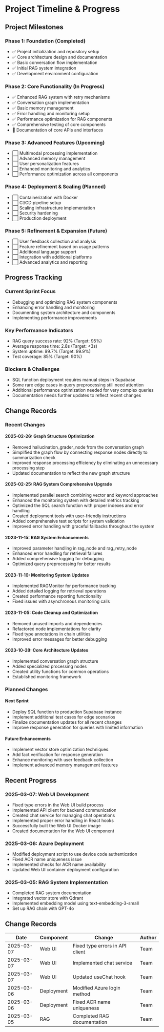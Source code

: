 # Project Timeline & Progress

## Project Milestones

### Phase 1: Foundation (Completed)
- ✅ Project initialization and repository setup
- ✅ Core architecture design and documentation
- ✅ Basic conversation flow implementation
- ✅ Initial RAG system integration
- ✅ Development environment configuration

### Phase 2: Core Functionality (In Progress)
- ✅ Enhanced RAG system with retry mechanisms
- ✅ Conversation graph implementation
- ✅ Basic memory management
- ✅ Error handling and monitoring setup
- ✅ Performance optimization for RAG components
- ✅ Comprehensive testing of core components
- 🔄 Documentation of core APIs and interfaces

### Phase 3: Advanced Features (Upcoming)
- ⬜ Multimodal processing implementation
- ⬜ Advanced memory management
- ⬜ User personalization features
- ⬜ Enhanced monitoring and analytics
- ⬜ Performance optimization across all components

### Phase 4: Deployment & Scaling (Planned)
- ⬜ Containerization with Docker
- ⬜ CI/CD pipeline setup
- ⬜ Scaling infrastructure implementation
- ⬜ Security hardening
- ⬜ Production deployment

### Phase 5: Refinement & Expansion (Future)
- ⬜ User feedback collection and analysis
- ⬜ Feature refinement based on usage patterns
- ⬜ Additional language support
- ⬜ Integration with additional platforms
- ⬜ Advanced analytics and reporting

## Progress Tracking

### Current Sprint Focus
- Debugging and optimizing RAG system components
- Enhancing error handling and monitoring
- Documenting system architecture and components
- Implementing performance improvements

### Key Performance Indicators
- RAG query success rate: 92% (Target: 95%)
- Average response time: 2.8s (Target: <3s)
- System uptime: 99.7% (Target: 99.9%)
- Test coverage: 85% (Target: 90%)

### Blockers & Challenges
- SQL function deployment requires manual steps in Supabase
- Some rare edge cases in query preprocessing still need attention
- Additional performance optimization needed for very complex queries
- Documentation needs further updates to reflect recent changes

## Change Records

### Recent Changes

#### 2025-02-26: Graph Structure Optimization
- Removed hallucination_grader_node from the conversation graph
- Simplified the graph flow by connecting response nodes directly to summarization check
- Improved response processing efficiency by eliminating an unnecessary processing step
- Updated documentation to reflect the new graph structure

#### 2025-02-25: RAG System Comprehensive Upgrade
- Implemented parallel search combining vector and keyword approaches
- Enhanced the monitoring system with detailed metrics tracking
- Optimized the SQL search function with proper indexes and error handling
- Created deployment tools with user-friendly instructions
- Added comprehensive test scripts for system validation
- Improved error handling with graceful fallbacks throughout the system

#### 2023-11-15: RAG System Enhancements
- Improved parameter handling in rag_node and rag_retry_node
- Enhanced error handling for retrieval failures
- Added comprehensive logging for debugging
- Optimized query preprocessing for better results

#### 2023-11-10: Monitoring System Updates
- Implemented RAGMonitor for performance tracking
- Added detailed logging for retrieval operations
- Created performance reporting functionality
- Fixed issues with asynchronous monitoring calls

#### 2023-11-05: Code Cleanup and Optimization
- Removed unused imports and dependencies
- Refactored node implementations for clarity
- Fixed type annotations in chain utilities
- Improved error messages for better debugging

#### 2023-10-28: Core Architecture Updates
- Implemented conversation graph structure
- Added specialized processing nodes
- Created utility functions for common operations
- Established monitoring framework

### Planned Changes

#### Next Sprint
- Deploy SQL function to production Supabase instance
- Implement additional test cases for edge scenarios
- Finalize documentation updates for all recent changes
- Improve response generation for queries with limited information

#### Future Enhancements
- Implement vector store optimization techniques
- Add fact verification for response generation
- Enhance monitoring with user feedback collection
- Implement advanced memory management features

## Recent Progress

### 2025-03-07: Web UI Development
- Fixed type errors in the Web UI build process
- Implemented API client for backend communication
- Created chat service for managing chat operations
- Implemented proper error handling in React hooks
- Successfully built the Web UI Docker image
- Created documentation for the Web UI component

### 2025-03-06: Azure Deployment
- Modified deployment script to use device code authentication
- Fixed ACR name uniqueness issue
- Implemented checks for ACR name availability
- Updated Web UI container deployment configuration

### 2025-03-05: RAG System Implementation
- Completed RAG system documentation
- Integrated vector store with Qdrant
- Implemented embedding model using text-embedding-3-small
- Set up RAG chain with GPT-4o

## Change Records

| Date | Component | Change | Author |
|------|-----------|--------|--------|
| 2025-03-07 | Web UI | Fixed type errors in API client | Team |
| 2025-03-07 | Web UI | Implemented chat service | Team |
| 2025-03-07 | Web UI | Updated useChat hook | Team |
| 2025-03-06 | Deployment | Modified Azure login method | Team |
| 2025-03-06 | Deployment | Fixed ACR name uniqueness | Team |
| 2025-03-05 | RAG | Completed RAG documentation | Team | 